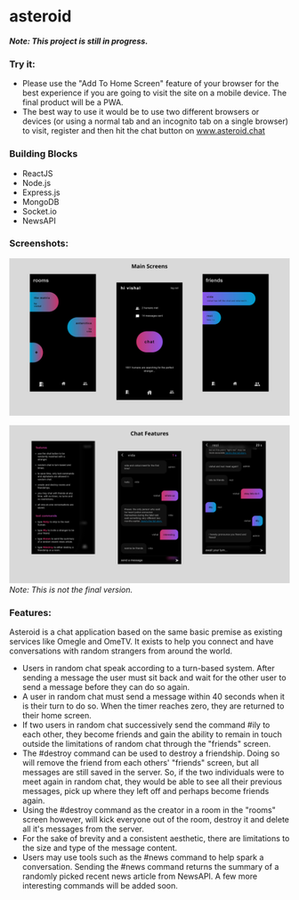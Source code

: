 # asteroid

**_Note: This project is still in progress._**

### Try it:

- Please use the "Add To Home Screen" feature of your browser for the best experience if you are going to visit the site on a mobile device. The final product will be a PWA.
- The best way to use it would be to use two different browsers or devices (or using a normal tab and an incognito tab on a single browser) to visit, register and then hit the chat button on www.asteroid.chat

### Building Blocks

- ReactJS
- Node.js
- Express.js
- MongoDB
- Socket.io
- NewsAPI

### Screenshots:

![](main_asteroid.png)

![](features_asteroid.png)
_Note: This is not the final version._

### Features:

Asteroid is a chat application based on the same basic premise as existing services like Omegle and OmeTV. It exists to help you connect and have conversations with random strangers from around the world.

- Users in random chat speak according to a turn-based system. After sending a message the user must sit back and wait for the other user to send a message before they can do so again.
- A user in random chat must send a message within 40 seconds when it is their turn to do so. When the timer reaches zero, they are returned to their home screen.
- If two users in random chat successively send the command #ily to each other, they become friends and gain the ability to remain in touch outside the limitations of random chat through the "friends" screen.
- The #destroy command can be used to destroy a friendship. Doing so will remove the friend from each others' "friends" screen, but all messages are still saved in the server. So, if the two individuals were to meet again in random chat, they would be able to see all their previous messages, pick up where they left off and perhaps become friends again.
- Using the #destroy command as the creator in a room in the "rooms" screen however, will kick everyone out of the room, destroy it and delete all it's messages from the server.
- For the sake of brevity and a consistent aesthetic, there are limitations to the size and type of the message content.
- Users may use tools such as the #news command to help spark a conversation. Sending the #news command returns the summary of a randomly picked recent news article from NewsAPI. A few more interesting commands will be added soon.

